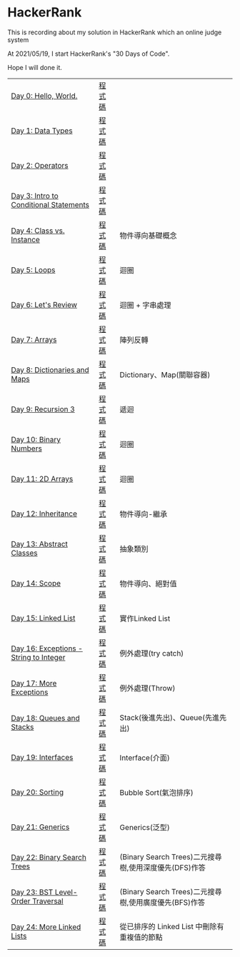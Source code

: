 # HackerRank
This is recording about my solution in HackerRank which an online judge system

At 2021/05/19, I start HackerRank's "30 Days of Code".

Hope I will done it.
<br />
<table>
        <tbody>
                <tr>
			<td>
				<a target="_blank" href="https://www.hackerrank.com/challenges/30-hello-world/problem">Day 0: Hello, World.</a>
			</td>
			<td>
				<a target="_blank" href="https://github.com/HeySunBoy/HackerRank/tree/main/Day%200%20-%20Hello%2C%20World">程式碼</a>
			</td>
			<td>
			</td>
		</tr>
		<tr>
			<td>
				<a target="_blank" href="https://www.hackerrank.com/challenges/30-data-types/problem">Day 1: Data Types</a>
			</td>
			<td>
				<a target="_blank" href="https://github.com/HeySunBoy/HackerRank/tree/main/Day%201%20-%20Data%20Types">程式碼</a>
			</td>
			<td>
			</td>
		</tr>
		<tr>
			<td>
				<a target="_blank" href="https://www.hackerrank.com/challenges/30-operators/problem">Day 2: Operators</a>
			</td>
			<td>
				<a target="_blank" href="https://github.com/HeySunBoy/HackerRank/tree/main/Day%202%20-%20Operators">程式碼</a>
			</td>
			<td>
			</td>
		</tr>
		<tr>
			<td>
				<a target="_blank" href="https://www.hackerrank.com/challenges/30-conditional-statements/problem">Day 3: Intro to Conditional Statements</a>
			</td>
			<td>
				<a target="_blank" href="https://github.com/HeySunBoy/HackerRank/tree/main/Day%203%20-%20Intro%20to%20Conditional%20Statements">程式碼</a>
			</td>
                        <td>
			</td>
		</tr>
		<tr>
			<td>
				<a target="_blank" href="https://www.hackerrank.com/challenges/30-class-vs-instance/problem">Day 4: Class vs. Instance</a>
			</td>
			<td>
				<a target="_blank" href="https://github.com/HeySunBoy/HackerRank/tree/main/Day%204%20-%20Class%20vs.%20Instance">程式碼</a>
			</td>
			<td>
				物件導向基礎概念
			</td>
		</tr>
		<tr>
			<td>
				<a target="_blank" href="https://www.hackerrank.com/challenges/30-loops/problem">Day 5: Loops</a>
			</td>
			<td>
				<a target="_blank" href="https://github.com/HeySunBoy/HackerRank/tree/main/Day%205%20-%20Loops">程式碼</a>
			</td>
			<td>
				迴圈
			</td>
		</tr>
		<tr>
			<td>
				<a target="_blank" href="https://www.hackerrank.com/challenges/30-review-loop/problem">Day 6: Let's Review</a>
			</td>
			<td>
				<a target="_blank" href="https://github.com/HeySunBoy/HackerRank/tree/main/Day%206%20-%20Let's%20Review">程式碼</a>
			</td>
			<td>
				迴圈 + 字串處理
			</td>
		</tr>
		<tr>
			<td>
				<a target="_blank" href="https://www.hackerrank.com/challenges/30-arrays/problem">Day 7: Arrays</a>
			</td>
			<td>
				<a target="_blank" href="https://github.com/HeySunBoy/HackerRank/tree/main/Day%207%20-%20Arrays">程式碼</a>
			</td>
			<td>
				陣列反轉
			</td>
		</tr>
		<tr>
			<td>
				<a target="_blank" href="https://www.hackerrank.com/challenges/30-dictionaries-and-maps/problem">Day 8: Dictionaries and Maps</a>
			</td>
			<td>
				<a target="_blank" href="https://github.com/HeySunBoy/HackerRank/tree/main/Day%208%20-%20Dictionaries%20and%20Maps">程式碼</a>
			</td>
			<td>
				Dictionary、Map(關聯容器)
			</td>
		</tr>
		<tr>
			<td>
				<a target="_blank" href="https://www.hackerrank.com/challenges/30-recursion/problem">Day 9: Recursion 3</a>
			</td>
			<td>
				<a target="_blank" href="https://github.com/HeySunBoy/HackerRank/tree/main/Day%209%20-%20Recursion%203">程式碼</a>
			</td>
			<td>
				遞迴
			</td>
		</tr>
		<tr>
			<td>
				<a target="_blank" href="https://www.hackerrank.com/challenges/30-binary-numbers/problem">Day 10: Binary Numbers</a>
			</td>
			<td>
				<a target="_blank" href="https://github.com/HeySunBoy/HackerRank/tree/main/Day%2010%20-%20Binary%20Numbers">程式碼</a>
			</td>
			<td>
				迴圈			
			</td>
		</tr>
		<tr>
			<td>
				<a target="_blank" href="https://www.hackerrank.com/challenges/30-2d-arrays/problem">Day 11: 2D Arrays</a>
			</td>
			<td>
				<a target="_blank" href="https://github.com/HeySunBoy/HackerRank/tree/main/Day%2011%20-%202D%20Arrays">程式碼</a>
			</td>
			<td>
				迴圈			
			</td>
		</tr>
		<tr>
			<td>
				<a target="_blank" href="https://www.hackerrank.com/challenges/30-inheritance/problem">Day 12: Inheritance</a>
			</td>
			<td>
				<a target="_blank" href="https://github.com/HeySunBoy/HackerRank/tree/main/Day%2012%20-%20Inheritance">程式碼</a>
			</td>
			<td>
				物件導向-繼承
			</td>
		</tr>
		<tr>
			<td>
				<a target="_blank" href="https://www.hackerrank.com/challenges/30-abstract-classes/problem">Day 13: Abstract Classes</a>
			</td>
			<td>
				<a target="_blank" href="https://github.com/HeySunBoy/HackerRank/tree/main/Day%2013%20-%20Abstract%20Classes">程式碼</a>
			</td>
			<td>
				抽象類別
			</td>
		</tr>
		<tr>
			<td>
				<a target="_blank" href="https://www.hackerrank.com/challenges/30-scope/problem">Day 14: Scope</a>
			</td>
			<td>
				<a target="_blank" href="https://github.com/HeySunBoy/HackerRank/tree/main/Day%2014%20-%20Broaden%20your%20Scope">程式碼</a>
			</td>
			<td>
				物件導向、絕對值
			</td>
		</tr>
		<tr>
			<td>
				<a target="_blank" href="https://www.hackerrank.com/challenges/30-linked-list/problem">Day 15: Linked List</a>
			</td>
			<td>
				<a target="_blank" href="https://github.com/HeySunBoy/HackerRank/tree/main/Day%2015%20-%20Linked%20List">程式碼</a>
			</td>
			<td>
				實作Linked List
			</td>
		</tr>
		<tr>
			<td>
				<a target="_blank" href="https://www.hackerrank.com/challenges/30-exceptions-string-to-integer/problem">Day 16: Exceptions - String to Integer</a>
			</td>
			<td>
				<a target="_blank" href="https://github.com/HeySunBoy/HackerRank/tree/main/Day%2016%20-%20Exceptions%20-%20String%20to%20Integer">程式碼</a>
			</td>
			<td>
				例外處理(try catch)
			</td>
		</tr>
		<tr>
			<td>
				<a target="_blank" href="https://www.hackerrank.com/challenges/30-more-exceptions/problem">Day 17: More Exceptions</a>
			</td>
			<td>
				<a target="_blank" href="https://github.com/HeySunBoy/HackerRank/tree/main/Day%2017%20-%20More%20Exceptions">程式碼</a>
			</td>
			<td>
				例外處理(Throw) 
			</td>
		</tr>
		<tr>
			<td>
				<a target="_blank" href="https://www.hackerrank.com/challenges/30-queues-stacks/problem">Day 18: Queues and Stacks</a>
			</td>
			<td>
				<a target="_blank" href="https://github.com/HeySunBoy/HackerRank/tree/main/Day%2018%20-%20Queues%20and%20Stacks">程式碼</a>
			</td>
			<td>
				Stack(後進先出)、Queue(先進先出)
			</td>
		</tr>
		<tr>
			<td>
				<a target="_blank" href="https://www.hackerrank.com/challenges/30-interfaces/problem">Day 19: Interfaces</a>
			</td>
			<td>
				<a target="_blank" href="https://github.com/HeySunBoy/HackerRank/tree/main/Day%2019%20-%20Interfaces">程式碼</a>
			</td>
			<td>
				Interface(介面)
			</td>
		</tr>
		<tr>
			<td>
				<a target="_blank" href="https://www.hackerrank.com/challenges/30-sorting/problem">Day 20: Sorting</a>
			</td>
			<td>
				<a target="_blank" href="https://github.com/HeySunBoy/HackerRank/tree/main/Day%2020%20-%20Sorting">程式碼</a>
			</td>
			<td>
				Bubble Sort(氣泡排序)
			</td>
		</tr>
		<tr>
			<td>
				<a target="_blank" href="https://www.hackerrank.com/challenges/30-generics/problem">Day 21: Generics</a>
			</td>
			<td>
				<a target="_blank" href="https://github.com/HeySunBoy/HackerRank/tree/main/Day%2021%20-%20Generics">程式碼</a>
			</td>
			<td>
				Generics(泛型)
			</td>
		</tr>
		<tr>
			<td>
				<a target="_blank" href="https://www.hackerrank.com/challenges/30-binary-search-trees/problem">Day 22: Binary Search Trees</a>
			</td>
			<td>
				<a target="_blank" href="https://github.com/HeySunBoy/HackerRank/tree/main/Day%2022%20-%20Binary%20Search%20Trees">程式碼</a>
			</td>
			<td>
				(Binary Search Trees)二元搜尋樹,使用深度優先(DFS)作答
			</td>
		</tr>
		<tr>
			<td>
				<a target="_blank" href="https://www.hackerrank.com/challenges/30-binary-trees/problem">Day 23: BST Level-Order Traversal</a>
			</td>
			<td>
				<a target="_blank" href="https://github.com/HeySunBoy/HackerRank/tree/main/Day%2023%20-%20BST%20Level-Order%20Traversal">程式碼</a>
			</td>
			<td>
				(Binary Search Trees)二元搜尋樹,使用廣度優先(BFS)作答
			</td>
		</tr>
		<tr>
			<td>
				<a target="_blank" href="https://www.hackerrank.com/challenges/30-linked-list-deletion/problem">Day 24: More Linked Lists</a>
			</td>
			<td>
				<a target="_blank" href="https://github.com/HeySunBoy/HackerRank/tree/main/Day%2024%20-%20More%20Linked%20Lists">程式碼</a>
			</td>
			<td>
				從已排序的 Linked List 中刪除有重複值的節點
			</td>
		</tr>
	</tbody>
</table>
